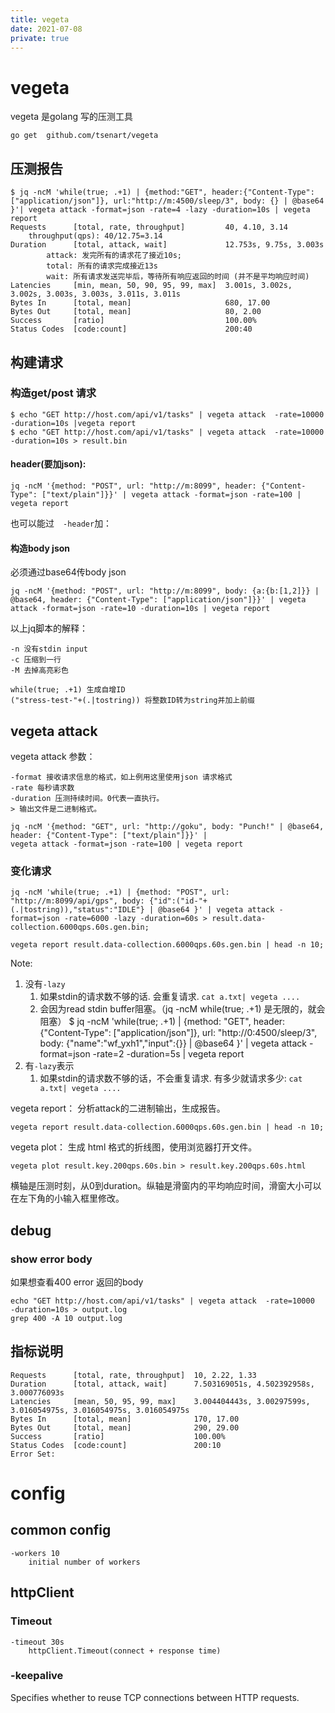 ```yaml
---
title: vegeta
date: 2021-07-08
private: true
---
```

# vegeta
vegeta 是golang 写的压测工具

    go get  github.com/tsenart/vegeta

## 压测报告
    $ jq -ncM 'while(true; .+1) | {method:"GET", header:{"Content-Type": ["application/json"]}, url:"http://m:4500/sleep/3", body: {} | @base64 }'| vegeta attack -format=json -rate=4 -lazy -duration=10s | vegeta report
    Requests      [total, rate, throughput]         40, 4.10, 3.14
        throughput(qps): 40/12.75=3.14
    Duration      [total, attack, wait]             12.753s, 9.75s, 3.003s
            attack: 发完所有的请求花了接近10s;
            total: 所有的请求完成接近13s
            wait: 所有请求发送完毕后，等待所有响应返回的时间 (并不是平均响应时间)
    Latencies     [min, mean, 50, 90, 95, 99, max]  3.001s, 3.002s, 3.002s, 3.003s, 3.003s, 3.011s, 3.011s
    Bytes In      [total, mean]                     680, 17.00
    Bytes Out     [total, mean]                     80, 2.00
    Success       [ratio]                           100.00%
    Status Codes  [code:count]                      200:40 
## 构建请求
### 构造get/post 请求

    $ echo "GET http://host.com/api/v1/tasks" | vegeta attack  -rate=10000  -duration=10s |vegeta report
    $ echo "GET http://host.com/api/v1/tasks" | vegeta attack  -rate=10000  -duration=10s > result.bin



#### header(要加json):

    jq -ncM '{method: "POST", url: "http://m:8099", header: {"Content-Type": ["text/plain"]}}' | vegeta attack -format=json -rate=100 | vegeta report


也可以能过　`-header`加：


#### 构造body json
必须通过base64传body json

    jq -ncM '{method: "POST", url: "http://m:8099", body: {a:{b:[1,2]}} | @base64, header: {"Content-Type": ["application/json"]}}' | vegeta attack -format=json -rate=10 -duration=10s | vegeta report

以上jq脚本的解释：

    -n 没有stdin input
    -c 压缩到一行
    -M 去掉高亮彩色

    while(true; .+1) 生成自增ID
    ("stress-test-"+(.|tostring)) 将整数ID转为string并加上前缀

## vegeta attack
vegeta attack 参数：

    -format 接收请求信息的格式，如上例用这里使用json 请求格式
    -rate 每秒请求数
    -duration 压测持续时间。0代表一直执行。
    > 输出文件是二进制格式。

    jq -ncM '{method: "GET", url: "http://goku", body: "Punch!" | @base64, header: {"Content-Type": ["text/plain"]}}' |
    vegeta attack -format=json -rate=100 | vegeta report

### 变化请求

    jq -ncM 'while(true; .+1) | {method: "POST", url: "http://m:8099/api/gps", body: {"id":("id-"+(.|tostring)),"status":"IDLE"} | @base64 }' | vegeta attack -format=json -rate=6000 -lazy -duration=60s > result.data-collection.6000qps.60s.gen.bin;

    vegeta report result.data-collection.6000qps.60s.gen.bin | head -n 10;


Note: 
1. 没有`-lazy`
    1. 如果stdin的请求数不够的话. 会重复请求. `cat a.txt| vegeta ....`
    2. 会因为read stdin buffer阻塞。（jq -ncM while(true; .+1) 是无限的，就会阻塞）
    $ jq -ncM 'while(true; .+1) | {method: "GET", header: {"Content-Type": ["application/json"]}, url: "http://0:4500/sleep/3", body: {"name":"wf_yxh1","input":{}} | @base64 }'  | vegeta attack -format=json -rate=2  -duration=5s | vegeta report
1. 有`-lazy`表示
    1. 如果stdin的请求数不够的话，不会重复请求. 有多少就请求多少: `cat a.txt| vegeta ....`

vegeta report： 分析attack的二进制输出，生成报告。

    vegeta report result.data-collection.6000qps.60s.gen.bin | head -n 10;

vegeta plot： 生成 html 格式的折线图，使用浏览器打开文件。

    vegeta plot result.key.200qps.60s.bin > result.key.200qps.60s.html

横轴是压测时刻，从0到duration。纵轴是滑窗内的平均响应时间，滑窗大小可以在左下角的小输入框里修改。


## debug

### show error body
如果想查看400 error 返回的body

    echo "GET http://host.com/api/v1/tasks" | vegeta attack  -rate=10000  -duration=10s > output.log
    grep 400 -A 10 output.log

## 指标说明
    Requests      [total, rate, throughput]  10, 2.22, 1.33
    Duration      [total, attack, wait]      7.503169051s, 4.502392958s, 3.000776093s
    Latencies     [mean, 50, 95, 99, max]    3.004404443s, 3.00297599s, 3.016054975s, 3.016054975s, 3.016054975s
    Bytes In      [total, mean]              170, 17.00
    Bytes Out     [total, mean]              290, 29.00
    Success       [ratio]                    100.00%
    Status Codes  [code:count]               200:10
    Error Set:

# config
## common config
    -workers 10
        initial number of workers

## httpClient 
### Timeout
    -timeout 30s
        httpClient.Timeout(connect + response time)
### -keepalive
Specifies whether to reuse TCP connections between HTTP requests.

